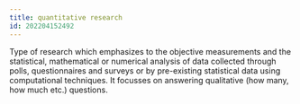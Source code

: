```yaml
---
title: quantitative research
id: 202204152492
---
```


Type of research which emphasizes to the objective measurements and the statistical, mathematical or numerical analysis of data collected through polls, questionnaires and surveys or by pre-existing statistical data using computational techniques. It focusses on answering qualitative (how many, how much etc.) questions.
